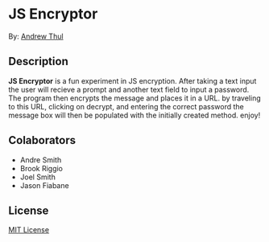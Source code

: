 # JS Encryptor

By: [Andrew Thul](github.com/adthul)

## Description
**JS Encryptor** is a fun experiment in JS encryption. After taking a text input the user will recieve a prompt and another text field to input a password. The program then encrypts the message and places it in a URL. by traveling to this URL, clicking on decrypt, and entering the correct password the message box will then be populated with the initially created method. enjoy!

## Colaborators
* Andre Smith
* Brook Riggio
* Joel Smith
* Jason Fiabane

## License

[MIT License](http://adthul.mit-license.org)
